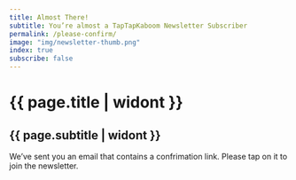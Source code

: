```yaml
---
title: Almost There!
subtitle: You’re almost a TapTapKaboom Newsletter Subscriber
permalink: /please-confirm/
image: "img/newsletter-thumb.png"
index: true
subscribe: false
---
```

# {{ page.title | widont }}
## {{ page.subtitle | widont }}

We’ve sent you an email that contains a confrimation link.
Please tap on it to join the newsletter.
